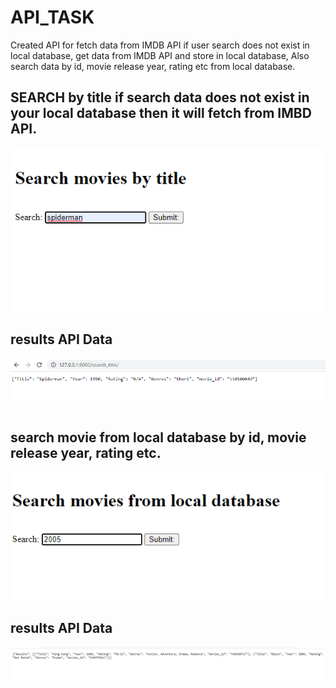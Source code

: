 # API_TASK
Created API for fetch data from IMDB API if user search does not exist in local database, get data from IMDB API and store in local database, Also search data by id, movie release year, rating etc from local database.

## SEARCH by title if search data does not exist in your local database then it will fetch from IMBD API.
![](search_title.png)
## results API Data
![](search_title_data.png)
<br><br>
## search movie from local database by id, movie release year, rating etc.
![](movie_search.png)
<br>
## results API Data
![](movies_result.png)
